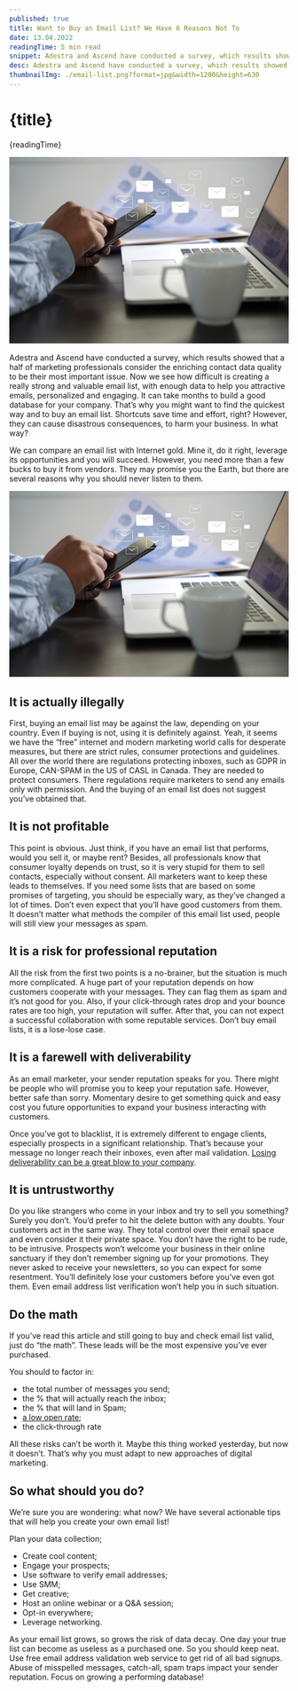 ```yaml
---
published: true
title: Want to Buy an Email List? We Have 6 Reasons Not To
date: 13.04.2022
readingTime: 5 min read
snippet: Adestra and Ascend have conducted a survey, which results showed that a half of marketing professionals consider the enriching contact data quality to be their most important issue. Now we see how difficult is creating a really strong and valuable email list, with enough data to help you attractive emails, personalized and engaging. It can take months to build a good database for your company. That’s why you might want to find the quickest way and to buy an email list. Shortcuts save time and effort, right? However, they can cause disastrous consequences, to harm your business. In what way?
desc: Adestra and Ascend have conducted a survey, which results showed that a half of marketing professionals consider the enriching contact data quality to be their most important issue. Now we see how difficult is creating a really strong and valuable email list, with enough data to help you attractive emails, personalized and engaging. It can take months to build a good database for your company. That’s why you might want to find the quickest way and to buy an email list. Shortcuts save time and effort, right? However, they can cause disastrous consequences, to harm your business. In what way?
thumbnailImg: ./email-list.png?format=jpg&width=1200&height=630
---
```


# {title}

{readingTime}

![email list](./email-list.png?format=webp;jpg;png;avif&srcset)

Adestra and Ascend have conducted a survey, which results showed that a half of marketing professionals consider the enriching contact data quality to be their most important issue. Now we see how difficult is creating a really strong and valuable email list, with enough data to help you attractive emails, personalized and engaging. It can take months to build a good database for your company. That’s why you might want to find the quickest way and to buy an email list. Shortcuts save time and effort, right? However, they can cause disastrous consequences, to harm your business. In what way?

We can compare an email list with Internet gold. Mine it, do it right, leverage its opportunities and you will succeed. However, you need more than a few bucks to buy it from vendors. They may promise you the Earth, but there are several reasons why you should never listen to them.

![email list](./email-list.png?format=webp;jpg;png;avif&srcset)

## It is actually illegally
First, buying an email list may be against the law, depending on your country. Even if buying is not, using it is definitely against. Yeah, it seems we have the “free” internet and modern marketing world calls for desperate measures, but there are strict rules, consumer protections and guidelines. All over the world there are regulations protecting inboxes, such as GDPR in Europe, CAN-SPAM in the US of CASL in Canada. They are needed to protect consumers. There regulations require marketers to send any emails only with permission. And the buying of an email list does not suggest you’ve obtained that.

## It is not profitable
This point is obvious. Just think, if you have an email list that performs, would you sell it, or maybe rent? Besides, all professionals know that consumer loyalty depends on trust, so it is very stupid for them to sell contacts, especially without consent. All marketers want to keep these leads to themselves. If you need some lists that are based on some promises of targeting, you should be especially wary, as they’ve changed a lot of times. Don’t even expect that you’ll have good customers from them. It doesn’t matter what methods the compiler of this email list used, people will still view your messages as spam.

## It is a risk for professional reputation
All the risk from the first two points is a no-brainer, but the situation is much more complicated. A huge part of your reputation depends on how customers cooperate with your messages. They can flag them as spam and it’s not good for you. Also, if your click-through rates drop and your bounce rates are too high, your reputation will suffer. After that, you can not expect a successful collaboration with some reputable services. Don’t buy email lists, it is a lose-lose case.

## It is a farewell with deliverability
As an email marketer, your sender reputation speaks for you. There might be people who will promise you to keep your reputation safe. However, better safe than sorry. Momentary desire to get something quick and easy cost you future opportunities to expand your business interacting with customers.

Once you’ve got to blacklist, it is extremely different to engage clients, especially prospects in a significant relationship. That’s because your message no longer reach their inboxes, even after mail validation. [Losing deliverability can be a great blow to your company](/blog/x-ways-increase-emails-deliverability).

## It is untrustworthy
Do you like strangers who come in your inbox and try to sell you something? Surely you don’t. You’d prefer to hit the delete button with any doubts. Your customers act in the same way. They total control over their email space and even consider it their private space. You don’t have the right to be rude, to be intrusive. Prospects won’t welcome your business in their online sanctuary if they don’t remember signing up for your promotions. They never asked to receive your newsletters, so you can expect for some resentment. You’ll definitely lose your customers before you’ve even got them. Even email address list verification won’t help you in such situation.

## Do the math
If you’ve read this article and still going to buy and check email list valid, just do “the math”. These leads will be the most expensive you’ve ever purchased.

You should to factor in:
- the total number of messages you send;
- the % that will actually reach the inbox;
- the % that will land in Spam;
- [a low open rate](/blog/here-is-why-you-have-poor-open-rate);
- the click-through rate

All these risks can’t be worth it. Maybe this thing worked yesterday, but now it doesn’t. That’s why you must adapt to new approaches of digital marketing.

## So what should you do?
We’re sure you are wondering: what now? We have several actionable tips that will help you create your own email list!

Plan your data collection;
- Create cool content;
- Engage your prospects;
- Use software to verify email addresses;
- Use SMM;
- Get creative;
- Host an online webinar or a Q&A session;
- Opt-in everywhere;
- Leverage networking.

As your email list grows, so grows the risk of data decay. One day your true list can become as useless as a purchased one. So you should keep neat. Use free email address validation web service to get rid of all bad signups. Abuse of misspelled messages, catch-all, spam traps impact your sender reputation. Focus on growing a performing database!
